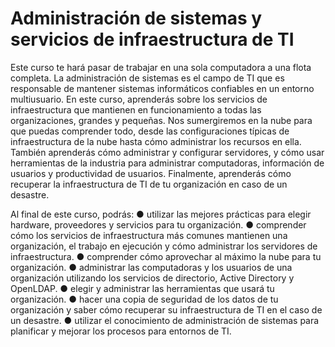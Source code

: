 # Administración de sistemas y servicios de infraestructura de TI

Este curso te hará pasar de trabajar en una sola computadora a una flota completa. La administración de sistemas es el campo de TI que es responsable de mantener sistemas informáticos confiables en un entorno multiusuario. En este curso, aprenderás sobre los servicios de infraestructura que mantienen en funcionamiento a todas las organizaciones, grandes y pequeñas. Nos sumergiremos en la nube para que puedas comprender todo, desde las configuraciones típicas de infraestructura de la nube hasta cómo administrar los recursos en ella. También aprenderás cómo administrar y configurar servidores, y cómo usar herramientas de la industria para administrar computadoras, información de usuarios y productividad de usuarios. Finalmente, aprenderás cómo recuperar la infraestructura de TI de tu organización en caso de un desastre.

Al final de este curso, podrás:
● utilizar las mejores prácticas para elegir hardware, proveedores y servicios para tu organización.
● comprender cómo los servicios de infraestructura más comunes mantienen una organización, el trabajo en ejecución y cómo administrar los servidores de infraestructura. 
● comprender cómo aprovechar al máximo la nube para tu organización.
● administrar las computadoras y los usuarios de una organización utilizando los servicios de directorio, Active Directory y OpenLDAP.
● elegir y administrar las herramientas que usará tu organización.
● hacer una copia de seguridad de los datos de tu organización y saber cómo recuperar su infraestructura de TI en el caso de un desastre.
● utilizar el conocimiento de administración de sistemas para planificar y mejorar los procesos para entornos de TI.
